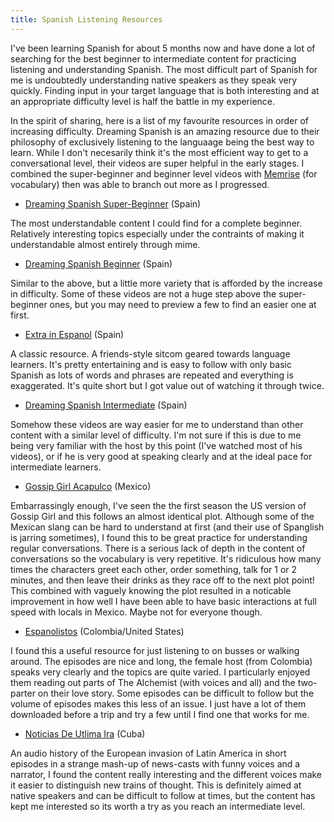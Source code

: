 ```yaml
---
title: Spanish Listening Resources
---
```


I've been learning Spanish for about 5 months now and have done a lot of searching
for the best beginner to intermediate content for practicing listening and understanding Spanish. The most difficult part of Spanish for me is undoubtedly understanding
native speakers as they speak very quickly. Finding input in your target language that
is both interesting and at an appropriate difficulty level is half the battle in
my experience.

In the spirit of sharing, here is a list of my favourite resources in order of
increasing difficulty. Dreaming Spanish is an amazing resource due to their philosophy
of exclusively listening to the languaage being the best way to learn. While I don't
necesarily think it's the most efficient way to get to a conversational level, their
videos are super helpful in the early stages. I combined the super-beginner and
beginner level videos with [Memrise](https://www.memrise.com) (for vocabulary)
then was able to branch out more as I progressed.


- [Dreaming Spanish Super-Beginner](https://www.youtube.com/playlist?list=PLlpPf-YgbU7GbOHc3siOGQ5KmVSngZucl) (Spain)

The most understandable content I could find for a complete beginner. Relatively
interesting topics especially under the contraints of making it understandable almost
entirely through mime.

- [Dreaming Spanish Beginner](https://www.youtube.com/playlist?list=PLlpPf-YgbU7HWrrenMs3-nuhxgzyAiA-C) (Spain)

Similar to the above, but a little more variety that is afforded by the increase in
difficulty. Some of these videos are not a huge step above the super-beginner ones,
but you may need to preview a few to find an easier one at first.

- [Extra in Espanol](https://www.youtube.com/watch?v=z-dx6kd5f4E) (Spain)

A classic resource. A friends-style sitcom geared towards language learners. It's
pretty entertaining and is easy to follow with only basic Spanish as lots of words
and phrases are repeated and everything is exaggerated. It's quite short but I got
value out of watching it through twice.

- [Dreaming Spanish Intermediate](https://www.youtube.com/playlist?list=PLlpPf-YgbU7Gssxi9f72cZktgOb4Vpdoy) (Spain)

Somehow these videos are way easier for me to understand than other content with a
similar level of difficulty. I'm not sure if this is due to me being very familiar
with the host by this point (I've watched most of his videos), or if he is very
good at speaking clearly and at the ideal pace for intermediate learners.

- [Gossip Girl Acapulco](http://gossipgirlacapulcocapitulos.blogspot.com/) (Mexico)

Embarrassingly enough, I've seen the the first season the US version of Gossip Girl
and this follows an almost identical plot. Although some of the Mexican slang can be
hard to understand at first (and their use of Spanglish is jarring sometimes), I
found this to be great practice for understanding regular conversations. There is
a serious lack of depth in the content of conversations so the vocabulary is very
repetitive. It's ridiculous how many times the characters greet each other, order something, talk for 1 or 2 minutes, and then leave their drinks as they race off to the
next plot point! This combined with vaguely knowing the plot resulted in a noticable
improvement in how well I have been able to have basic interactions at full speed with
locals in Mexico. Maybe not for everyone though.

- [Espanolistos](https://www.espanolistos.com/) (Colombia/United States)

I found this a useful resource for just listening to on busses or walking around. The
episodes are nice and long, the female host (from Colombia) speaks very clearly and
the topics are quite varied. I particularly enjoyed them reading out parts of The
Alchemist (with voices and all) and the two-parter on their love story. Some episodes
can be difficult to follow but the volume of episodes makes this less of an issue. I
just have a lot of them downloaded before a trip and try a few until I find one that
works for me.
 
- [Noticias De Utlima Ira](https://radialistas.net/serie-noticias-de-ultima-ira/) (Cuba)

An audio history of the European invasion of Latin America in short episodes in a
strange mash-up of news-casts with funny voices and a narrator, I found the content
really interesting and the different voices make it easier to distinguish new trains
of thought. This is definitely aimed at native speakers and can be difficult to
follow at times, but the content has kept me interested so its worth a try as you
reach an intermediate level.

